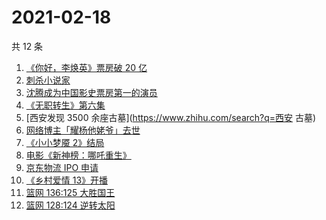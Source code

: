 # 2021-02-18

共 12 条

<!-- BEGIN ZHIHUSEARCH -->
<!-- 最后更新时间 Thu Feb 18 2021 05:07:41 GMT+0800 (CST) -->
1. [《你好，李焕英》票房破 20 亿](https://www.zhihu.com/search?q=你好李焕英)
1. [刺杀小说家](https://www.zhihu.com/search?q=刺杀小说家)
1. [沈腾成为中国影史票房第一的演员](https://www.zhihu.com/search?q=沈腾)
1. [《无职转生》第六集](https://www.zhihu.com/search?q=无职转生)
1. [西安发现 3500 余座古墓](https://www.zhihu.com/search?q=西安 古墓)
1. [网络博主「耀杨他姥爷」去世](https://www.zhihu.com/search?q=耀杨他姥爷)
1. [《小小梦魇 2》结局](https://www.zhihu.com/search?q=小小梦魇2)
1. [电影《新神榜：哪吒重生》](https://www.zhihu.com/search?q=哪吒)
1. [京东物流 IPO 申请](https://www.zhihu.com/search?q=京东物流)
1. [《乡村爱情 13》开播](https://www.zhihu.com/search?q=乡村爱情)
1. [篮网 136:125 大胜国王](https://www.zhihu.com/search?q=篮网 )
1. [篮网 128:124 逆转太阳](https://www.zhihu.com/search?q=篮网)
<!-- END ZHIHUSEARCH -->
